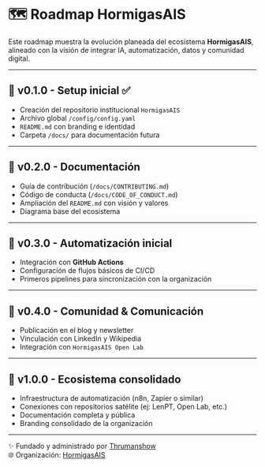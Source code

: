 # 🗺️ Roadmap HormigasAIS

Este roadmap muestra la evolución planeada del ecosistema **HormigasAIS**, alineado con la visión de integrar IA, automatización, datos y comunidad digital.

---

## 🔹 v0.1.0 - Setup inicial ✅
- Creación del repositorio institucional `HormigasAIS`
- Archivo global `/config/config.yaml`
- `README.md` con branding e identidad
- Carpeta `/docs/` para documentación futura

---

## 🔹 v0.2.0 - Documentación
- Guía de contribución (`/docs/CONTRIBUTING.md`)
- Código de conducta (`/docs/CODE_OF_CONDUCT.md`)
- Ampliación del `README.md` con visión y valores
- Diagrama base del ecosistema

---

## 🔹 v0.3.0 - Automatización inicial
- Integración con **GitHub Actions**
- Configuración de flujos básicos de CI/CD
- Primeros pipelines para sincronización con la organización

---

## 🔹 v0.4.0 - Comunidad & Comunicación
- Publicación en el blog y newsletter
- Vinculación con LinkedIn y Wikipedia
- Integración con `HormigasAIS Open Lab`

---

## 🔹 v1.0.0 - Ecosistema consolidado
- Infraestructura de automatización (n8n, Zapier o similar)
- Conexiones con repositorios satélite (ej: LenPT, Open Lab, etc.)
- Documentación completa y pública
- Branding consolidado de la organización

---

✨ Fundado y administrado por [Thrumanshow](https://github.com/Thrumanshow)  
🌐 Organización: [HormigasAIS](https://github.com/HormigasAIS)
